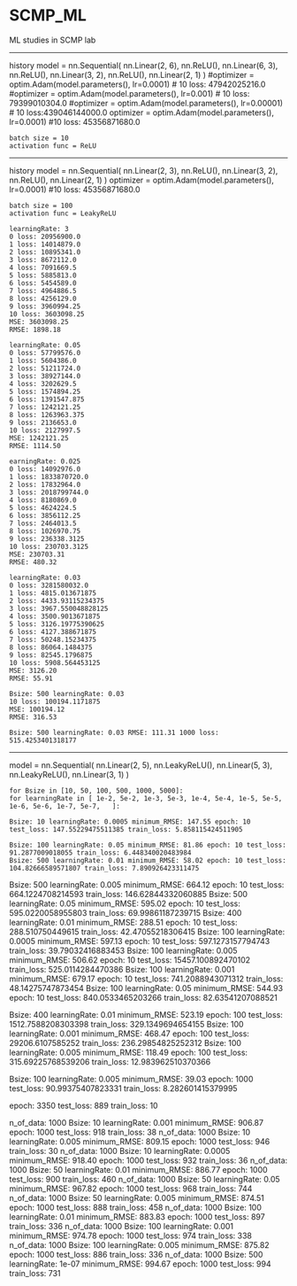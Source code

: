 # SCMP_ML
ML studies in SCMP lab

--------------------------------------
history
model = nn.Sequential(
    nn.Linear(2, 6),
    nn.ReLU(),
    nn.Linear(6, 3),
    nn.ReLU(),
    nn.Linear(3, 2),
    nn.ReLU(),
    nn.Linear(2, 1)
)
    #optimizer = optim.Adam(model.parameters(), lr=0.0001) # 10 loss:  47942025216.0
    #optimizer = optim.Adam(model.parameters(), lr=0.001) # 10 loss:   79399010304.0
    #optimizer = optim.Adam(model.parameters(), lr=0.00001) # 10 loss:439046144000.0
    optimizer = optim.Adam(model.parameters(), lr=0.0001)    #10 loss: 45356871680.0
    
    batch size = 10
    activation func = ReLU
    
---------------------------------------------
history
model = nn.Sequential(
    nn.Linear(2, 3),
    nn.ReLU(),
    nn.Linear(3, 2),
    nn.ReLU(),
    nn.Linear(2, 1)
)
    optimizer = optim.Adam(model.parameters(), lr=0.0001)    #10 loss: 45356871680.0
    
    batch size = 100
    activation func = LeakyReLU
    
    learningRate: 3
    0 loss: 20956900.0
    1 loss: 14014879.0
    2 loss: 10895341.0
    3 loss: 8672112.0
    4 loss: 7091669.5
    5 loss: 5885813.0
    6 loss: 5454589.0
    7 loss: 4964886.5
    8 loss: 4256129.0
    9 loss: 3960994.25
    10 loss: 3603098.25
    MSE: 3603098.25
    RMSE: 1898.18
    
    learningRate: 0.05
    0 loss: 57799576.0
    1 loss: 5604386.0
    2 loss: 51211724.0
    3 loss: 38927144.0
    4 loss: 3202629.5
    5 loss: 1574894.25
    6 loss: 1391547.875
    7 loss: 1242121.25
    8 loss: 1263963.375
    9 loss: 2136653.0
    10 loss: 2127997.5
    MSE: 1242121.25
    RMSE: 1114.50
    
    earningRate: 0.025
    0 loss: 14092976.0
    1 loss: 1833870720.0
    2 loss: 17832964.0
    3 loss: 2018799744.0
    4 loss: 8180869.0
    5 loss: 4624224.5
    6 loss: 3856112.25
    7 loss: 2464013.5
    8 loss: 1026970.75
    9 loss: 236338.3125
    10 loss: 230703.3125
    MSE: 230703.31
    RMSE: 480.32
    
    learningRate: 0.03
    0 loss: 3281580032.0
    1 loss: 4815.013671875
    2 loss: 4433.93115234375
    3 loss: 3967.550048828125
    4 loss: 3500.9013671875
    5 loss: 3126.19775390625
    6 loss: 4127.388671875
    7 loss: 50248.15234375
    8 loss: 86064.1484375
    9 loss: 82545.1796875
    10 loss: 5908.564453125
    MSE: 3126.20
    RMSE: 55.91
    
    Bsize: 500 learningRate: 0.03
    10 loss: 100194.1171875
    MSE: 100194.12
    RMSE: 316.53
    
    Bsize: 500 learningRate: 0.03 RMSE: 111.31 1000 loss: 515.4253401318177
    
---------------------------------------------
model = nn.Sequential(
    nn.Linear(2, 5),
    nn.LeakyReLU(),
    nn.Linear(5, 3),
    nn.LeakyReLU(),
    nn.Linear(3, 1)
)

    for Bsize in [10, 50, 100, 500, 1000, 5000]:
    for learningRate in [ 1e-2, 5e-2, 1e-3, 5e-3, 1e-4, 5e-4, 1e-5, 5e-5, 1e-6, 5e-6, 1e-7, 5e-7,   ]:
    
    Bsize: 10 learningRate: 0.0005 minimum_RMSE: 147.55 epoch: 10 test_loss: 147.55229475511385 train_loss: 5.858115424511905
    
    Bsize: 100 learningRate: 0.05 minimum_RMSE: 81.86 epoch: 10 test_loss: 91.2877009018055 train_loss: 6.448340020483984
    Bsize: 500 learningRate: 0.01 minimum_RMSE: 58.02 epoch: 10 test_loss: 104.82666589571807 train_loss: 7.890926423311475

Bsize: 500 learningRate: 0.005 minimum_RMSE: 664.12 epoch: 10 test_loss: 664.1224708214593 train_loss: 146.62844332060885
Bsize: 500 learningRate: 0.05 minimum_RMSE: 595.02 epoch: 10 test_loss: 595.0220058955803 train_loss: 69.99861187239715
Bsize: 400 learningRate: 0.01 minimum_RMSE: 288.51 epoch: 10 test_loss: 288.510750449615 train_loss: 42.47055218306415
Bsize: 100 learningRate: 0.0005 minimum_RMSE: 597.13 epoch: 10 test_loss: 597.1273157794743 train_loss: 39.79032416883453
Bsize: 100 learningRate: 0.005 minimum_RMSE: 506.62 epoch: 10 test_loss: 15457.100892470102 train_loss: 525.0114284470386
Bsize: 100 learningRate: 0.001 minimum_RMSE: 679.17 epoch: 10 test_loss: 741.2088943071312 train_loss: 48.14275747873454
Bsize: 100 learningRate: 0.05 minimum_RMSE: 544.93 epoch: 10 test_loss: 840.0533465203266 train_loss: 82.63541207088521

Bsize: 400 learningRate: 0.01 minimum_RMSE: 523.19 epoch: 100 test_loss: 1512.7588208303398 train_loss: 329.1349694654155
Bsize: 100 learningRate: 0.001 minimum_RMSE: 468.47 epoch: 100 test_loss: 29206.6107585252 train_loss: 236.29854825252312
Bsize: 100 learningRate: 0.005 minimum_RMSE: 118.49 epoch: 100 test_loss: 315.69225768539206 train_loss: 12.983962510370366

Bsize: 100 learningRate: 0.005 minimum_RMSE: 39.03 epoch: 1000 test_loss: 90.99375407823331 train_loss: 8.282601415379995

epoch:  3350 test_loss:   889 train_loss:    10

n_of_data: 1000 Bsize: 10 learningRate: 0.001 minimum_RMSE: 906.87 epoch:  1000 test_loss:   918 train_loss:    38
n_of_data: 1000 Bsize: 10 learningRate: 0.005 minimum_RMSE: 809.15 epoch:  1000 test_loss:   946 train_loss:    30
n_of_data: 1000 Bsize: 10 learningRate: 0.0005 minimum_RMSE: 918.40 epoch:  1000 test_loss:   932 train_loss:    36
n_of_data: 1000 Bsize: 50 learningRate: 0.01 minimum_RMSE: 886.77 epoch:  1000 test_loss:   900 train_loss:   460
n_of_data: 1000 Bsize: 50 learningRate: 0.05 minimum_RMSE: 967.82 epoch:  1000 test_loss:   968 train_loss:   744
n_of_data: 1000 Bsize: 50 learningRate: 0.005 minimum_RMSE: 874.51 epoch:  1000 test_loss:   888 train_loss:   458
n_of_data: 1000 Bsize: 100 learningRate: 0.01 minimum_RMSE: 883.83 epoch:  1000 test_loss:   897 train_loss:   336
n_of_data: 1000 Bsize: 100 learningRate: 0.001 minimum_RMSE: 974.78 epoch:  1000 test_loss:   974 train_loss:   338
n_of_data: 1000 Bsize: 100 learningRate: 0.005 minimum_RMSE: 875.82 epoch:  1000 test_loss:   886 train_loss:   336
n_of_data: 1000 Bsize: 500 learningRate: 1e-07 minimum_RMSE: 994.67 epoch:  1000 test_loss:   994 train_loss:   731
